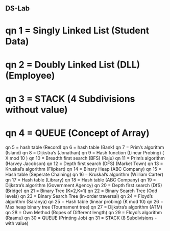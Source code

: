 ## DS-Lab

# qn 1 = Singly Linked List (Student Data)
# qn 2 = Doubly Linked List (DLL) (Employee)
# qn 3 = STACK (4 Subdivisions without value)
# qn 4 = QUEUE (Concept of Array)
qn 5 = hash table (Record)
qn 6 = hash table (Bank)
qn 7 = Prim’s algorithm (Island)
qn 8 = Dijkstra’s (Jonathan)
qn 9 = Hash function (Linear Probing) ( X mod 10 )
qn 10 = Breadth first search (BFS) (Raju)
qn 11 = Prim’s algorithm (Harvey Jacobson)
qn 12 = Depth first search (DFS) (Market Town)
qn 13 = Kruskal’s algorithm (Flipkart)
qn 14 = Binary Heap (ABC Company)
qn 15 = Hash table (Seperate Chaining)
qn 16 = Kruskal’s algorithm (William Carter)
qn 17 = Hash table (Library)
qn 18 = Hash table (ABC Company)
qn 19 = Dijkstra’s algorithm (Government Agency)
qn 20 = Depth first search (DfS) (Bridge)
qn 21 = Binary Tree (K=2,K=1)
qn 22 = Binary Search Tree (Odd levels)
qn 23 = Binary Search Tree (in-order traversal)
qn 24 = Floyd’s algorithm (Saranya)
qn 25 = Hash table (linear probing) (K mod 10)
qn 26 = Max heap binary tree (Tournament tree)
qn 27 = Dijkstra’s algorithm  (ATM)
qn 28 = Own Method (Ropes of Different length)
qn 29 = Floyd’s algorithm (Raamu)
qn 30 = QUEUE (Printing Job)
qn 31 = STACK (8 Subdivisions - with value)
